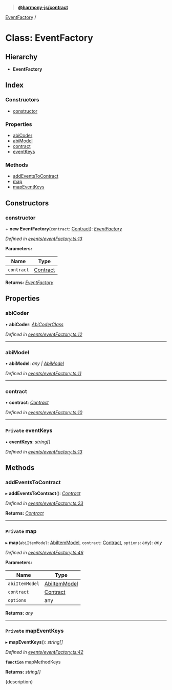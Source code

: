 > **[@harmony-js/contract](../README.md)**

[EventFactory](eventfactory.md) /

# Class: EventFactory

## Hierarchy

* **EventFactory**

## Index

### Constructors

* [constructor](eventfactory.md#constructor)

### Properties

* [abiCoder](eventfactory.md#abicoder)
* [abiModel](eventfactory.md#abimodel)
* [contract](eventfactory.md#contract)
* [eventKeys](eventfactory.md#private-eventkeys)

### Methods

* [addEventsToContract](eventfactory.md#addeventstocontract)
* [map](eventfactory.md#private-map)
* [mapEventKeys](eventfactory.md#private-mapeventkeys)

## Constructors

###  constructor

\+ **new EventFactory**(`contract`: [Contract](contract.md)): *[EventFactory](eventfactory.md)*

*Defined in [events/eventFactory.ts:13](https://github.com/FireStack-Lab/Harmony-sdk-core/blob/c727071/packages/harmony-contract/src/events/eventFactory.ts#L13)*

**Parameters:**

Name | Type |
------ | ------ |
`contract` | [Contract](contract.md) |

**Returns:** *[EventFactory](eventfactory.md)*

## Properties

###  abiCoder

• **abiCoder**: *[AbiCoderClass](abicoderclass.md)*

*Defined in [events/eventFactory.ts:12](https://github.com/FireStack-Lab/Harmony-sdk-core/blob/c727071/packages/harmony-contract/src/events/eventFactory.ts#L12)*

___

###  abiModel

• **abiModel**: *any | [AbiModel](abimodel.md)*

*Defined in [events/eventFactory.ts:11](https://github.com/FireStack-Lab/Harmony-sdk-core/blob/c727071/packages/harmony-contract/src/events/eventFactory.ts#L11)*

___

###  contract

• **contract**: *[Contract](contract.md)*

*Defined in [events/eventFactory.ts:10](https://github.com/FireStack-Lab/Harmony-sdk-core/blob/c727071/packages/harmony-contract/src/events/eventFactory.ts#L10)*

___

### `Private` eventKeys

• **eventKeys**: *string[]*

*Defined in [events/eventFactory.ts:13](https://github.com/FireStack-Lab/Harmony-sdk-core/blob/c727071/packages/harmony-contract/src/events/eventFactory.ts#L13)*

## Methods

###  addEventsToContract

▸ **addEventsToContract**(): *[Contract](contract.md)*

*Defined in [events/eventFactory.ts:23](https://github.com/FireStack-Lab/Harmony-sdk-core/blob/c727071/packages/harmony-contract/src/events/eventFactory.ts#L23)*

**Returns:** *[Contract](contract.md)*

___

### `Private` map

▸ **map**(`abiItemModel`: [AbiItemModel](../interfaces/abiitemmodel.md), `contract`: [Contract](contract.md), `options`: any): *any*

*Defined in [events/eventFactory.ts:46](https://github.com/FireStack-Lab/Harmony-sdk-core/blob/c727071/packages/harmony-contract/src/events/eventFactory.ts#L46)*

**Parameters:**

Name | Type |
------ | ------ |
`abiItemModel` | [AbiItemModel](../interfaces/abiitemmodel.md) |
`contract` | [Contract](contract.md) |
`options` | any |

**Returns:** *any*

___

### `Private` mapEventKeys

▸ **mapEventKeys**(): *string[]*

*Defined in [events/eventFactory.ts:42](https://github.com/FireStack-Lab/Harmony-sdk-core/blob/c727071/packages/harmony-contract/src/events/eventFactory.ts#L42)*

**`function`** mapMethodKeys

**Returns:** *string[]*

{description}